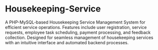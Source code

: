 # Housekeeping-Service
A PHP-MySQL-based Housekeeping Service Management System for efficient service operations. Features include user registration, service requests, employee task scheduling, payment processing, and feedback collection. Designed for seamless management of housekeeping services with an intuitive interface and automated backend processes.
